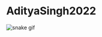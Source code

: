 # AdityaSingh2022
![snake gif](https://github.com/YOUR_USERNAME/YOUR_USERNAME/blob/output/github-contribution-grid-snake-dark.svg)
